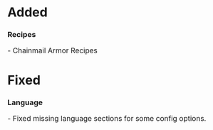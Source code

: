 # Added

### Recipes
<font size="3"><p>- Chainmail Armor Recipes</p></font>

# Fixed

### Language

<font size="3"><p>- Fixed missing language sections for some config options.</p></font>


